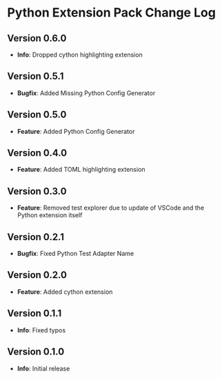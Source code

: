 # Python Extension Pack Change Log

## Version 0.6.0

- **Info**: Dropped cython highlighting extension

## Version 0.5.1

- **Bugfix**: Added Missing Python Config Generator

## Version 0.5.0

- **Feature**: Added Python Config Generator

## Version 0.4.0

- **Feature**: Added TOML highlighting extension

## Version 0.3.0

- **Feature**: Removed test explorer due to update of VSCode and the Python extension itself

## Version 0.2.1

- **Bugfix**: Fixed Python Test Adapter Name

## Version 0.2.0

- **Feature**: Added cython extension

## Version 0.1.1

- **Info**: Fixed typos

## Version 0.1.0

- **Info**: Initial release
